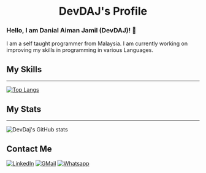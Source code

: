 <h1 align="center">DevDAJ's Profile</h1>

### Hello, I am Danial Aiman Jamil (DevDAJ)! 👋

I am a self taught programmer from Malaysia. I am currently working on
improving my skills in programming in various Languages.

## My Skills

---

[![Top Langs](https://github-readme-stats.vercel.app/api/top-langs/?username=DevDaj&theme=radical&layout=compact)](https://github.com/anuraghazra/github-readme-stats)

## My Stats

---

![DevDaj's GitHub stats](https://github-readme-stats.vercel.app/api?username=DevDaj&show_icons=true&theme=radical)

## Contact Me

[![LinkedIn](https://img.shields.io/badge/LinkedIn-blue?logo=linkedin&logoColor=white&style=for-the-badge)](https://www.linkedin.com/in/danial-aiman-jamil-a71727155/)
[![GMail](https://img.shields.io/badge/Gmail-D14836?style=for-the-badge&logo=gmail&logoColor=white)](mailto:danial.aiman.j@gmail.com)
[![Whatsapp](https://img.shields.io/badge/WhatsApp-25D366?style=for-the-badge&logo=whatsapp&logoColor=white)](https://wa.me/+601110165333)
